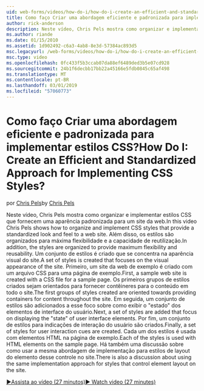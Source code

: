 ```yaml
---
uid: web-forms/videos/how-do-i/how-do-i-create-an-efficient-and-standardized-approach-for-implementing-css-styles
title: Como faço Criar uma abordagem eficiente e padronizada para implementar estilos CSS? | Microsoft Docs
author: rick-anderson
description: Neste vídeo, Chris Pels mostra como organizar e implementar estilos CSS que fornecem uma aparência padronizada para um site da web. Além disso, os estilos são...
ms.author: riande
ms.date: 01/15/2010
ms.assetid: 1d902492-c6a3-4ab8-8e3d-57384ac893d5
msc.legacyurl: /web-forms/videos/how-do-i/how-do-i-create-an-efficient-and-standardized-approach-for-implementing-css-styles
msc.type: video
ms.openlocfilehash: 0fc433f5b3ccab07da88ef6489ded3b5e07cd928
ms.sourcegitcommit: 24b1f6decbb17bb22a45166e5fdb0845c65af498
ms.translationtype: MT
ms.contentlocale: pt-BR
ms.lasthandoff: 03/01/2019
ms.locfileid: "57060773"
---
```

<a name="how-do-i-create-an-efficient-and-standardized-approach-for-implementing-css-styles"></a><span data-ttu-id="964a9-105">Como faço Criar uma abordagem eficiente e padronizada para implementar estilos CSS?</span><span class="sxs-lookup"><span data-stu-id="964a9-105">How Do I: Create an Efficient and Standardized Approach for Implementing CSS Styles?</span></span>
====================
<span data-ttu-id="964a9-106">por [Chris Pels](https://twitter.com/chrispels)</span><span class="sxs-lookup"><span data-stu-id="964a9-106">by [Chris Pels](https://twitter.com/chrispels)</span></span>

<span data-ttu-id="964a9-107">Neste vídeo, Chris Pels mostra como organizar e implementar estilos CSS que fornecem uma aparência padronizada para um site da web.</span><span class="sxs-lookup"><span data-stu-id="964a9-107">In this video Chris Pels shows how to organize and implement CSS styles that provide a standardized look and feel to a web site.</span></span> <span data-ttu-id="964a9-108">Além disso, os estilos são organizados para máxima flexibilidade e a capacidade de reutilização.</span><span class="sxs-lookup"><span data-stu-id="964a9-108">In addition, the styles are organized to provide maximum flexibility and reusability.</span></span> <span data-ttu-id="964a9-109">Um conjunto de estilos é criado que se concentra na aparência visual do site.</span><span class="sxs-lookup"><span data-stu-id="964a9-109">A set of styles is created that focuses on the visual appearance of the site.</span></span> <span data-ttu-id="964a9-110">Primeiro, um site da web de exemplo é criado com um arquivo CSS para uma página de exemplo.</span><span class="sxs-lookup"><span data-stu-id="964a9-110">First, a sample web site is created with a CSS file for a sample page.</span></span> <span data-ttu-id="964a9-111">Os primeiros grupos de estilos criados sejam orientados para fornecer contêineres para o conteúdo em todo o site.</span><span class="sxs-lookup"><span data-stu-id="964a9-111">The first groups of styles created are oriented towards providing containers for content throughout the site.</span></span> <span data-ttu-id="964a9-112">Em seguida, um conjunto de estilos são adicionados a esse foco sobre como exibir o "estado" dos elementos de interface do usuário.</span><span class="sxs-lookup"><span data-stu-id="964a9-112">Next, a set of styles are added that focus on displaying the "state" of user interface elements.</span></span> <span data-ttu-id="964a9-113">Por fim, um conjunto de estilos para indicações de interação do usuário são criados.</span><span class="sxs-lookup"><span data-stu-id="964a9-113">Finally, a set of styles for user interaction cues are created.</span></span> <span data-ttu-id="964a9-114">Cada um dos estilos é usada com elementos HTML na página de exemplo.</span><span class="sxs-lookup"><span data-stu-id="964a9-114">Each of the styles is used with HTML elements on the sample page.</span></span> <span data-ttu-id="964a9-115">Há também uma discussão sobre como usar a mesma abordagem de implementação para estilos de layout do elemento desse controle no site.</span><span class="sxs-lookup"><span data-stu-id="964a9-115">There is also a discussion about using the same implementation approach for styles that control element layout on the site.</span></span>

[<span data-ttu-id="964a9-116">&#9654;Assista ao vídeo (27 minutos)</span><span class="sxs-lookup"><span data-stu-id="964a9-116">&#9654; Watch video (27 minutes)</span></span>](https://channel9.msdn.com/Blogs/ASP-NET-Site-Videos/how-do-i-create-an-efficient-and-standardized-approach-for-implementing-css-styles)
